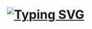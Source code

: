 # <h1  align="center"> <a href="https://git.io/typing-svg"><img src="https://readme-typing-svg.demolab.com?font=Fira+Code&pause=1000&color=16D3FF&width=435&lines=.+.+.+Pizza-Order-System+.+.+." alt="Typing SVG" /></a></h1>
